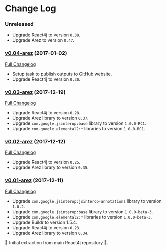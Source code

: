 # Change Log

### Unreleased

* Upgrade React4j to version `0.38`.
* Upgrade Arez to version `0.47`.

### [v0.04-arez](https://github.com/react4j/react4j-todomvc/tree/v0.04-arez) (2017-01-02)
[Full Changelog](https://github.com/react4j/react4j-todomvc/compare/v0.03-arez...v0.04-arez)

* Setup task to publish outputs to GitHub website.
* Upgrade React4j to version `0.30`.

### [v0.03-arez](https://github.com/react4j/react4j-todomvc/tree/v0.03-arez) (2017-12-19)
[Full Changelog](https://github.com/react4j/react4j-todomvc/compare/v0.02-arez...v0.03-arez)

* Upgrade React4j to version `0.28`.
* Upgrade Arez library to version `0.37`.
* Upgrade `com.google.jsinterop:base` library to version `1.0.0-RC1`.
* Upgrade `com.google.elemental2:*` libraries to version `1.0.0-RC1`.

### [v0.02-arez](https://github.com/react4j/react4j-todomvc/tree/v0.02-arez) (2017-12-12)
[Full Changelog](https://github.com/react4j/react4j-todomvc/compare/v0.01-arez...v0.02-arez)

* Upgrade React4j to version `0.25`.
* Upgrade Arez library to version `0.35`.

### [v0.01-arez](https://github.com/react4j/react4j-todomvc/tree/v0.01-arez) (2017-12-11)
[Full Changelog](https://github.com/react4j/react4j-todomvc/compare/8456d4533be6b79c4a5b5b1540c9ce6d8a2c7b5d...v0.01-arez)

* Upgrade `com.google.jsinterop:jsinterop-annotations` library to version `1.0.2`.
* Upgrade `com.google.jsinterop:base` library to version `1.0.0-beta-3`.
* Upgrade `com.google.elemental2:*` libraries to version `1.0.0-beta-3`.
* Upgrade Buildr to version 1.5.4.
* Upgrade React4j to version `0.23`.
* Upgrade Arez library to version `0.34`.

 ‎🎉	Initial extraction from main React4j repository ‎🎉.
